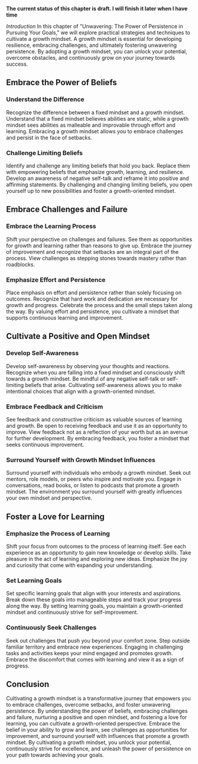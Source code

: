 **The current status of this chapter is draft. I will finish it later when I have time**

*Introduction* In this chapter of "Unwavering: The Power of Persistence in Pursuing Your Goals," we will explore practical strategies and techniques to cultivate a growth mindset. A growth mindset is essential for developing resilience, embracing challenges, and ultimately fostering unwavering persistence. By adopting a growth mindset, you can unlock your potential, overcome obstacles, and continuously grow on your journey towards success.

Embrace the Power of Beliefs
----------------------------

### Understand the Difference

Recognize the difference between a fixed mindset and a growth mindset. Understand that a fixed mindset believes abilities are static, while a growth mindset sees abilities as malleable and improvable through effort and learning. Embracing a growth mindset allows you to embrace challenges and persist in the face of setbacks.

### Challenge Limiting Beliefs

Identify and challenge any limiting beliefs that hold you back. Replace them with empowering beliefs that emphasize growth, learning, and resilience. Develop an awareness of negative self-talk and reframe it into positive and affirming statements. By challenging and changing limiting beliefs, you open yourself up to new possibilities and foster a growth-oriented mindset.

Embrace Challenges and Failure
------------------------------

### Embrace the Learning Process

Shift your perspective on challenges and failures. See them as opportunities for growth and learning rather than reasons to give up. Embrace the journey of improvement and recognize that setbacks are an integral part of the process. View challenges as stepping stones towards mastery rather than roadblocks.

### Emphasize Effort and Persistence

Place emphasis on effort and persistence rather than solely focusing on outcomes. Recognize that hard work and dedication are necessary for growth and progress. Celebrate the process and the small steps taken along the way. By valuing effort and persistence, you cultivate a mindset that supports continuous learning and improvement.

Cultivate a Positive and Open Mindset
-------------------------------------

### Develop Self-Awareness

Develop self-awareness by observing your thoughts and reactions. Recognize when you are falling into a fixed mindset and consciously shift towards a growth mindset. Be mindful of any negative self-talk or self-limiting beliefs that arise. Cultivating self-awareness allows you to make intentional choices that align with a growth-oriented mindset.

### Embrace Feedback and Criticism

See feedback and constructive criticism as valuable sources of learning and growth. Be open to receiving feedback and use it as an opportunity to improve. View feedback not as a reflection of your worth but as an avenue for further development. By embracing feedback, you foster a mindset that seeks continuous improvement.

### Surround Yourself with Growth Mindset Influences

Surround yourself with individuals who embody a growth mindset. Seek out mentors, role models, or peers who inspire and motivate you. Engage in conversations, read books, or listen to podcasts that promote a growth mindset. The environment you surround yourself with greatly influences your own mindset and perspective.

Foster a Love for Learning
--------------------------

### Emphasize the Process of Learning

Shift your focus from outcomes to the process of learning itself. See each experience as an opportunity to gain new knowledge or develop skills. Take pleasure in the act of learning and exploring new ideas. Emphasize the joy and curiosity that come with expanding your understanding.

### Set Learning Goals

Set specific learning goals that align with your interests and aspirations. Break down these goals into manageable steps and track your progress along the way. By setting learning goals, you maintain a growth-oriented mindset and continuously strive for self-improvement.

### Continuously Seek Challenges

Seek out challenges that push you beyond your comfort zone. Step outside familiar territory and embrace new experiences. Engaging in challenging tasks and activities keeps your mind engaged and promotes growth. Embrace the discomfort that comes with learning and view it as a sign of progress.

Conclusion
----------

Cultivating a growth mindset is a transformative journey that empowers you to embrace challenges, overcome setbacks, and foster unwavering persistence. By understanding the power of beliefs, embracing challenges and failure, nurturing a positive and open mindset, and fostering a love for learning, you can cultivate a growth-oriented perspective. Embrace the belief in your ability to grow and learn, see challenges as opportunities for improvement, and surround yourself with influences that promote a growth mindset. By cultivating a growth mindset, you unlock your potential, continuously strive for excellence, and unleash the power of persistence on your path towards achieving your goals.
